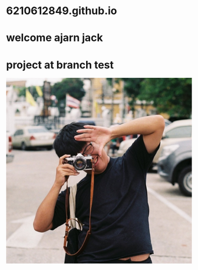 # 6210612849.github.io
# welcome ajarn jack <h1>
  # project at branch test
![nuttakit kongkaew](/my.jpg )
